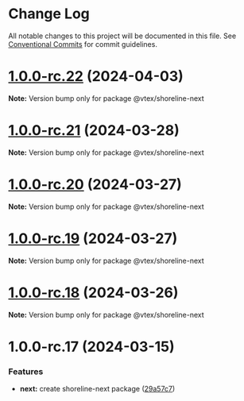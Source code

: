# Change Log

All notable changes to this project will be documented in this file.
See [Conventional Commits](https://conventionalcommits.org) for commit guidelines.

# [1.0.0-rc.22](https://github.com/vtex/shoreline/compare/@vtex/shoreline-next@1.0.0-rc.21...@vtex/shoreline-next@1.0.0-rc.22) (2024-04-03)

**Note:** Version bump only for package @vtex/shoreline-next

# [1.0.0-rc.21](https://github.com/vtex/shoreline/compare/@vtex/shoreline-next@1.0.0-rc.20...@vtex/shoreline-next@1.0.0-rc.21) (2024-03-28)

**Note:** Version bump only for package @vtex/shoreline-next

# [1.0.0-rc.20](https://github.com/vtex/shoreline/compare/@vtex/shoreline-next@1.0.0-rc.19...@vtex/shoreline-next@1.0.0-rc.20) (2024-03-27)

**Note:** Version bump only for package @vtex/shoreline-next

# [1.0.0-rc.19](https://github.com/vtex/shoreline/compare/@vtex/shoreline-next@1.0.0-rc.18...@vtex/shoreline-next@1.0.0-rc.19) (2024-03-27)

**Note:** Version bump only for package @vtex/shoreline-next

# [1.0.0-rc.18](https://github.com/vtex/shoreline/compare/@vtex/shoreline-next@1.0.0-rc.17...@vtex/shoreline-next@1.0.0-rc.18) (2024-03-26)

**Note:** Version bump only for package @vtex/shoreline-next

# 1.0.0-rc.17 (2024-03-15)

### Features

- **next:** create shoreline-next package ([29a57c7](https://github.com/vtex/shoreline/commit/29a57c7b53905ba3bd006108004080ae8fc84456))
